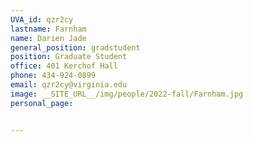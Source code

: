 ```yaml
---
UVA_id: qzr2cy
lastname: Farnham
name: Darien Jade
general_position: gradstudent
position: Graduate Student
office: 401 Kerchof Hall
phone: 434-924-0899
email: qzr2cy@virginia.edu
image: __SITE_URL__/img/people/2022-fall/Farnham.jpg
personal_page:


---
```

